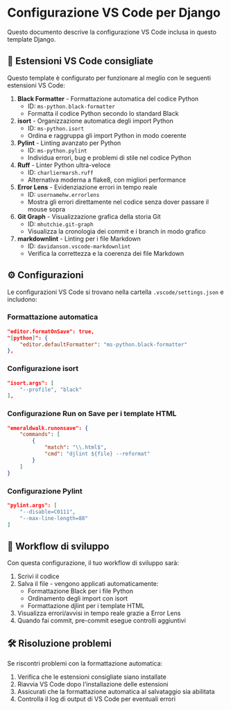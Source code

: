 # Configurazione VS Code per Django

Questo documento descrive la configurazione VS Code inclusa in questo template Django.

## 🔧 Estensioni VS Code consigliate

Questo template è configurato per funzionare al meglio con le seguenti estensioni VS Code:

1. **Black Formatter** - Formattazione automatica del codice Python
   - ID: `ms-python.black-formatter`
   - Formatta il codice Python secondo lo standard Black
1. **isort** - Organizzazione automatica degli import Python
   - ID: `ms-python.isort`
   - Ordina e raggruppa gli import Python in modo coerente
1. **Pylint** - Linting avanzato per Python
   - ID: `ms-python.pylint`
   - Individua errori, bug e problemi di stile nel codice Python
1. **Ruff** - Linter Python ultra-veloce
   - ID: `charliermarsh.ruff`
   - Alternativa moderna a flake8, con migliori performance
1. **Error Lens** - Evidenziazione errori in tempo reale
   - ID: `usernamehw.errorlens`
   - Mostra gli errori direttamente nel codice senza dover passare il mouse sopra
1. **Git Graph** - Visualizzazione grafica della storia Git
   - ID: `mhutchie.git-graph`
   - Visualizza la cronologia dei commit e i branch in modo grafico
1. **markdownlint** - Linting per i file Markdown
   - ID: `davidanson.vscode-markdownlint`
   - Verifica la correttezza e la coerenza dei file Markdown

## ⚙️ Configurazioni

Le configurazioni VS Code si trovano nella cartella `.vscode/settings.json` e includono:

### Formattazione automatica

```json
"editor.formatOnSave": true,
"[python]": {
    "editor.defaultFormatter": "ms-python.black-formatter"
},
```

### Configurazione isort

```json
"isort.args": [
    "--profile", "black"
],
```

### Configurazione Run on Save per i template HTML

```json
"emeraldwalk.runonsave": {
    "commands": [
        {
            "match": "\\.html$",
            "cmd": "djlint ${file} --reformat"
        }
    ]
}
```

### Configurazione Pylint

```json
"pylint.args": [
    "--disable=C0111",
    "--max-line-length=88"
]
```

## 🔄 Workflow di sviluppo

Con questa configurazione, il tuo workflow di sviluppo sarà:

1. Scrivi il codice
2. Salva il file - vengono applicati automaticamente:
   - Formattazione Black per i file Python
   - Ordinamento degli import con isort
   - Formattazione djlint per i template HTML
3. Visualizza errori/avvisi in tempo reale grazie a Error Lens
4. Quando fai commit, pre-commit esegue controlli aggiuntivi

## 🛠️ Risoluzione problemi

Se riscontri problemi con la formattazione automatica:

1. Verifica che le estensioni consigliate siano installate
2. Riavvia VS Code dopo l'installazione delle estensioni
3. Assicurati che la formattazione automatica al salvataggio sia abilitata
4. Controlla il log di output di VS Code per eventuali errori
